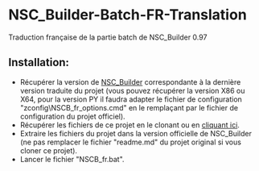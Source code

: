 # NSC_Builder-Batch-FR-Translation
Traduction française de la partie batch de NSC_Builder 0.97

## Installation:

* Récupérer la version de <a target="_blank" href="https://github.com/julesontheroad/NSC_BUILDER/releases">NSC_Builder</a> correspondante à la dernière version traduite du projet (vous pouvez récupérer la version X86 ou X64, pour la version PY il faudra adapter le fichier de configuration "zconfig\NSCB_fr_options.cmd" en le remplaçant par le fichier de configuration du projet officiel).
* Récupérer les fichiers de ce projet en le clonant ou en <a href="https://github.com/shadow2560/NSC_Builder-Batch-FR-Translation/archive/master.zip">cliquant ici</a>.
* Extraire les fichiers du projet dans la version officielle de NSC_Builder (ne pas remplacer le fichier "readme.md" du projet original si vous cloner ce projet).
* Lancer le fichier "NSCB_fr.bat".